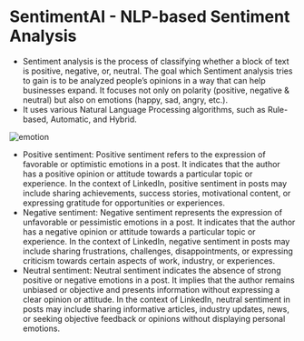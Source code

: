 # SentimentAI - NLP-based Sentiment Analysis

* Sentiment analysis is the process of classifying whether a block of text is positive, negative, or, neutral. The goal which Sentiment analysis tries to gain is to be analyzed people’s opinions in a way that can help businesses expand. It focuses not only on polarity (positive, negative & neutral) but also on emotions (happy, sad, angry, etc.).
*  It uses various Natural Language Processing algorithms, such as Rule-based, Automatic, and Hybrid.
  
![emotion](https://github.com/Tanwar-12/Sentiment-Emotion-Analysis-Using-NLP/assets/110081008/4def6c22-d8fa-4e34-8f5c-bad082bc5175)

 * Positive sentiment: Positive sentiment refers to the expression of favorable or optimistic emotions in a post. It indicates that the author has a positive opinion or attitude towards a particular topic or experience. In the context of LinkedIn, positive sentiment in posts may include sharing achievements, success stories, motivational content, or expressing gratitude for opportunities or experiences.
*  Negative sentiment: Negative sentiment represents the expression of unfavorable or pessimistic emotions in a post. It indicates that the author has a negative opinion or attitude towards a particular topic or experience. In the context of LinkedIn, negative sentiment in posts may include sharing frustrations, challenges, disappointments, or expressing criticism towards certain aspects of work, industry, or experiences.
*  Neutral sentiment: Neutral sentiment indicates the absence of strong positive or negative emotions in a post. It implies that the author remains unbiased or objective and presents information without expressing a clear opinion or attitude. In the context of LinkedIn, neutral sentiment in posts may include sharing informative articles, industry updates, news, or seeking objective feedback or opinions without displaying personal emotions.
